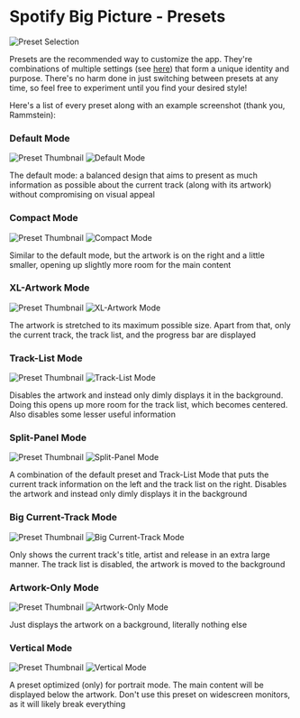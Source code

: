 # Spotify Big Picture - Presets
![Preset Selection](https://i.imgur.com/CQivw21.png)

Presets are the recommended way to customize the app. They're combinations of multiple settings (see [here](https://github.com/Selbi182/SpotifyBigPicture/blob/master/SETTINGS.md)) that form a unique identity and purpose. There's no harm done in just switching between presets at any time, so feel free to experiment until you find your desired style!

Here's a list of every preset along with an example screenshot (thank you, Rammstein):

### Default Mode
![Preset Thumbnail](https://raw.githubusercontent.com/Selbi182/SpotifyBigPicture/master/src/main/resources/static/design/img/presets/preset-default.png)
![Default Mode](https://i.imgur.com/bZfvmqF.png)

The default mode: a balanced design that aims to present as much information as possible about the current track (along with its artwork) without compromising on visual appeal

### Compact Mode
![Preset Thumbnail](https://raw.githubusercontent.com/Selbi182/SpotifyBigPicture/master/src/main/resources/static/design/img/presets/preset-compact.png)
![Compact Mode](https://i.imgur.com/1Sl5R2Y.png)

Similar to the default mode, but the artwork is on the right and a little smaller, opening up slightly more room for the main content

### XL-Artwork Mode
![Preset Thumbnail](https://raw.githubusercontent.com/Selbi182/SpotifyBigPicture/master/src/main/resources/static/design/img/presets/preset-xl-artwork.png)
![XL-Artwork Mode](https://i.imgur.com/f3KVGAe.png)

The artwork is stretched to its maximum possible size. Apart from that, only the current track, the track list, and the progress bar are displayed

### Track-List Mode
![Preset Thumbnail](https://raw.githubusercontent.com/Selbi182/SpotifyBigPicture/master/src/main/resources/static/design/img/presets/preset-tracklist.png)
![Track-List Mode](https://i.imgur.com/gQ9vTje.png)

Disables the artwork and instead only dimly displays it in the background. Doing this opens up more room for the track list, which becomes centered. Also disables some lesser useful information

### Split-Panel Mode
![Preset Thumbnail](https://raw.githubusercontent.com/Selbi182/SpotifyBigPicture/master/src/main/resources/static/design/img/presets/preset-split-text.png)
![Split-Panel Mode](https://i.imgur.com/Tr0qq7u.png)

A combination of the default preset and Track-List Mode that puts the current track information on the left and the track list on the right. Disables the artwork and instead only dimly displays it in the background

### Big Current-Track Mode
![Preset Thumbnail](https://raw.githubusercontent.com/Selbi182/SpotifyBigPicture/master/src/main/resources/static/design/img/presets/preset-big-current-song.png)
![Big Current-Track Mode](https://i.imgur.com/B9dIFVk.png)

Only shows the current track's title, artist and release in an extra large manner. The track list is disabled, the artwork is moved to the background

### Artwork-Only Mode
![Preset Thumbnail](https://raw.githubusercontent.com/Selbi182/SpotifyBigPicture/master/src/main/resources/static/design/img/presets/preset-artwork-only.png)
![Artwork-Only Mode](https://i.imgur.com/yFOlNbz.png)

Just displays the artwork on a background, literally nothing else

### Vertical Mode
![Preset Thumbnail](https://raw.githubusercontent.com/Selbi182/SpotifyBigPicture/master/src/main/resources/static/design/img/presets/preset-vertical.png)
![Vertical Mode](https://i.imgur.com/2pQQsfn.png)

A preset optimized (only) for portrait mode. The main content will be displayed below the artwork. Don't use this preset on widescreen monitors, as it will likely break everything